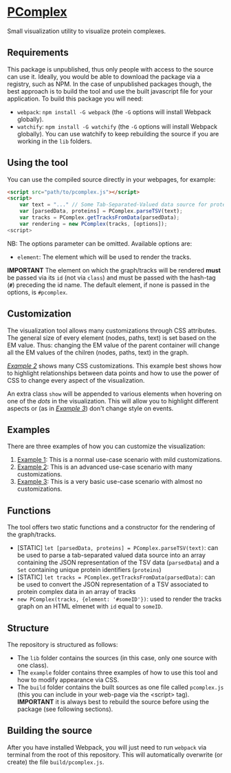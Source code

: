 # [PComplex](https://sacdallago.github.io/pcomplex)
Small visualization utility to visualize protein complexes.

## Requirements
This package is unpublished, thus only people with access to the source can use it. Ideally, you would be able to download
the package via a registry, such as NPM. In the case of unpublished packages though, the best approach is to build the tool
and use the built javascript file for your application.
To build this package you will need:

- `webpack`: `npm install -G webpack` (the `-G` options will install Webpack globally).
- `watchify`: `npm install -G watchify` (the `-G` options will install Webpack globally). You can use
        watchify to keep rebuilding the source if you are working in the `lib` folders.

## Using the tool
You can use the compiled source directly in your webpages, for example:

```html
<script src="path/to/pcomplex.js"></script>
<script>
    var text = "..." // Some Tab-Separated-Valued data source for protein complexes
    var [parsedData, proteins] = PComplex.parseTSV(text);
    var tracks = PComplex.getTracksFromData(parsedData);
    var rendering = new PComplex(tracks, [options]);
<script>
```

NB: The options parameter can be omitted. Available options are:

- `element`: The element which will be used to render the tracks.

**IMPORTANT** The element on which the graph/tracks will be rendered **must** be passed via its `id` (not via `class`)
and must be passed with the hash-tag (**`#`**) preceding the id name. The default element, if none is passed in the options, is `#pcomplex`.

## Customization
The visualization tool allows many customizations through CSS attributes. The general size of every element (nodes, paths, text)
is set based on the EM value. Thus: changing the EM value of the parent container will change all the EM values of the chilren (nodes,
paths, text) in the graph.

_[Example 2](https://sacdallago.github.io/pcomplex/examples/example2.html)_ shows many CSS customizations. This example best shows how to highlight relationships between data points and
how to use the power of CSS to change every aspect of the visualization.

An extra class `show` will be appended to various elements when hovering on one of the _dots_ in the visualization. This will
allow you to highlight different aspects or (as in _[Example 3](https://sacdallago.github.io/pcomplex/examples/example3.html)_) don't change style on events.

## Examples
There are three examples of how you can customize the visualization:

  1. [Example 1](https://sacdallago.github.io/pcomplex/examples/example1.html): This is a normal use-case scenario with mild customizations.
  2. [Example 2](https://sacdallago.github.io/pcomplex/examples/example2.html): This is an advanced use-case scenario with many customizations.
  3. [Example 3](https://sacdallago.github.io/pcomplex/examples/example3.html): This is a very basic use-case scenario with almost no customizations.

## Functions
The tool offers two static functions and a constructor for the rendering of the graph/tracks.
- [STATIC] `let [parsedData, proteins] = PComplex.parseTSV(text)`: can be used to parse a tab-separated valued data source into
an array containing the JSON representation of the TSV data (`parsedData`) and a `Set` containing unique protein identifiers
(`proteins`)
- [STATIC] `let tracks = PComplex.getTracksFromData(parsedData)`: can be used to convert the JSON representation of a TSV associated to
protein complex data in an array of tracks
- `new PComplex(tracks, {element: '#someID'})`: used to render the tracks graph on an HTML elmenet with `id` equal to `someID`.

## Structure
The repository is structured as follows:

- The `lib` folder contains the sources (in this case, only one source with one class).
- The `example` folder contains three examples of how to use this tool and how to modify appearance via CSS.
- The `build` folder contains the built sources as one file called `pcomplex.js`
    (this you can include in your web-page via the \<script\> tag).  
    **IMPORTANT** it is always best to rebuild the source before using the package (see following sections).

## Building the source
After you have installed Webpack, you will just need to run `webpack` via terminal from the root of this repository.
This will automatically overwrite (or create) the file `build/pcomplex.js`.